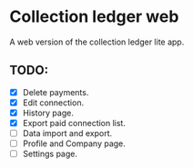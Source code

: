 # Collection ledger web

A web version of the collection ledger lite app.

## TODO:
- [x] Delete payments.
- [x] Edit connection.
- [x] History page.
- [x] Export paid connection list.
- [ ] Data import and export.
- [ ] Profile and Company page.
- [ ] Settings page.
